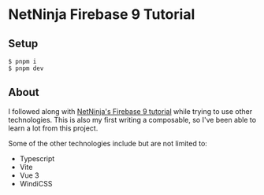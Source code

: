 # NetNinja Firebase 9 Tutorial

## Setup

```
$ pnpm i
$ pnpm dev
```

## About

I followed along with [NetNinja's Firebase 9 tutorial](https://www.youtube.com/watch?v=9zdvmgGsww0&list=PL4cUxeGkcC9jERUGvbudErNCeSZHWUVlb) while trying to use other technologies. This is also my first writing a composable, so I've been able to learn a lot from this project.

Some of the other technologies include but are not limited to:

- Typescript
- Vite
- Vue 3
- WindiCSS
